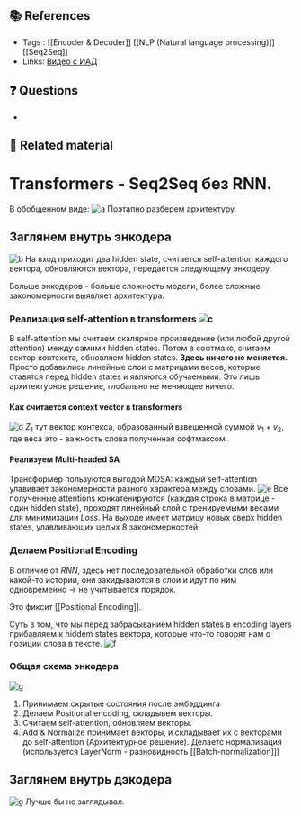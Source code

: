 ## 📚 References 
- Tags :  [[Encoder & Decoder]] [[NLP (Natural language processing)]] [[Seq2Seq]]
- Links: [Видео с ИАД](https://www.youtube.com/watch?v=P5wNb9Mt9RE)

## ❓ Questions
- 

## 🔗 Related material

# Transformers - Seq2Seq  без RNN.

 В обобщенном виде:
 ![a](imgs/31.png)
 Поэтапно разберем архитектуру.

## Заглянем внутрь энкодера

 ![b](imgs/32.png)
На вход приходит два hidden state, считается self-attention каждого вектора, обновляются вектора, передается следующему энкодеру.

Больше энкодеров - больше сложность модели, более сложные закономерности выявляет архитектура.

### Реализация self-attention в transformers ![c](imgs/33.png)
В self-attention мы считаем скалярное произведение (или любой другой attention) между самими hidden states. Потом в софтмакс, считаем вектор контекста, обновляем hidden states. **Здесь ничего не меняется.** Просто добавились линейные слои с матрицами весов, которые ставятся перед hidden states и являются обучаемыми. Это лишь архитектурное решение, глобально не меняющее ничего.

#### Как считается context vector в transformers
 ![d](imgs/34.png)
$Z_{1}$ тут вектор контекса, образованный взвешенной суммой $v_{1} + v_{2}$, где веса это - важность слова полученная софтмаксом.

#### Реализуем Multi-headed SA
Трансформер пользуются выгодой MDSA: каждый self-attention улавивает закономерности разного характера между словами.
 ![e](imgs/35.png)
 Все полученные attentions конкатенируются (каждая строка в матрице - один hidden state), проходят линейный слой с тренируемыми весами для минимизации $Loss$. На выходе имеет матрицу новых сверх hidden states, улавливающих целых 8 закономерностей.

### Делаем Positional Encoding
В отличие от $RNN$, здесь нет последовательной обработки слов или какой-то истории, они закидываются в слои и идут по ним одновременно -> не учитывается порядок.

Это фиксит [[Positional Encoding]].

Суть в том, что мы перед забрасыванием hidden states в encoding layers прибавляем к hiddem states вектора, которые что-то говорят нам о позиции слова в тексте.
 ![f](imgs/36.png)
### Общая схема энкодера
![g](imgs/37.png)
1. Принимаем скрытые состояния после эмбэддинга
2. Делаем Positional encoding, складывем векторы.
3. Считаем self-attention, обновляем векторы.
4. Add & Normalize принимает векторы, и складывает их с векторами до self-attention (Архитектурное решение). Делаетс нормализация (используется LayerNorm - разновидность [[Batch-normalization]])
## Заглянем внутрь дэкодера
![g](imgs/38.png)
Лучше бы не заглядывал.